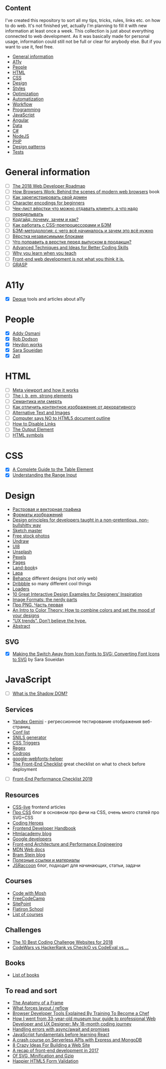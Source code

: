 ## Content
I've created this repository to sort all my tips, tricks, rules, links etc. on how to do web. It's not finished yet, actually I'm planning to fill it with new information at least once a week.
This collection is just about everything connected to web development. As it was basically made for personal usage, information could still not be full or clear for anybody else. But if you want to use it, feel free.
- [General information](#general-information)
- [A11y](#a11y)
- [People](#people)
- [HTML](#html)
- [CSS](#css)
- [Design](#design)
- [Styles](./content/styles.md)
- [Optimization](./content/optimization.md)
- [Automatization](./content/automatization.md)
- [Workflow](./content/workflow.md)
- [Programming](./content/programming.md)
- [JavaScript](./content/javascript.md)
- [Angular](./content/angular.md)
- [Data](./content/data.md)
- [C#](./content/c-sharp.md)
- [NodeJS](./content/nodejs.md)
- [PHP](./content/php.md)
- [Design patterns](./content/desing-patterns.md)
- [Tests](./content/tests.md)

# General information
- [ ] [The 2018 Web Developer Roadmap](https://codeburst.io/the-2018-web-developer-roadmap-826b1b806e8d)
- [ ] [How Browsers Work: Behind the scenes of modern web browsers](https://www.html5rocks.com/en/tutorials/internals/howbrowserswork/) book
- [ ] [Как зарегистрировать свой домен](https://htmlacademy.ru/blog/48-how-to-register-domain)
- [ ] [Character encodings for beginners](https://www.w3.org/International/questions/qa-what-is-encoding)
- [ ] [Чек-лист вёрстки  что можно отдавать клиенту, а что надо переделывать](https://habrahabr.ru/post/114256/)
- [ ] [Кодгайд: почему, зачем и как?](https://htmlacademy.ru/blog/62-codeguide-why-what-and-how)
- [ ] [Как работать с CSS-препроцессорами и БЭМ](http://nicothin.github.io/idiomatic-pre-CSS/)
- [ ] [БЭМ-методология: с чего всё начиналось и зачем это всё нужно](https://habr.com/company/yandex/blog/276035/)
- [ ] [Вёрстка независимыми блоками](https://noteskeeper.ru/527/)
- [ ] [Что поправить в верстке перед выпуском в продакшн?](http://arinagavrilova.ru/skills-up/frontend/chto-popravit-v-verstke-pered-vypuskom-v-prodakshn/)
- [ ] [Advanced Techniques and Ideas for Better Coding Skills](https://medium.com/@maladdinsayed/advanced-techniques-and-ideas-for-better-coding-skills-d632e9f9675)
- [ ] [Why you learn when you teach](https://medium.freecodecamp.org/why-you-learn-when-you-teach-d722e9b95902)
- [ ] [Front-end web development is not what you think it is.](https://dev.to/munamohamed94/front-end-web-development-is-not-what-you-think-it-is-1ib)
- [ ] [GRASP](https://ru.wikipedia.org/wiki/GRASP)

# A11y
- [x] [Deque](https://www.deque.com/) tools and articles about a11y

# People
- [x] [Addy Osmani](https://addyosmani.com/)
- [x] [Rob Dodson](https://robdodson.me/)
- [x] [Heydon works](http://www.heydonworks.com/)
- [x] [Sara Soueidan](https://www.sarasoueidan.com/)
- [x] [Zell](https://zellwk.com/)

# HTML
- [ ] [Meta viewport and how it works](https://itchief.ru/lessons/html-and-css/meta-viewport-how-it-works)
- [ ] [The i, b, em, strong elements](http://html5doctor.com/i-b-em-strong-element/)
- [ ] [Семантика или смерть](https://events.yandex.ru/lib/talks/1520/)
- [ ] [Как отличить контентное изображение от декоративного](https://htmlacademy.ru/blog/153-content-or-decor-img)
- [ ] [Alternative Text and Images](https://bitsofco.de/alternative-text-and-images/)
- [ ] [Computer says NO to HTML5 document outline](http://html5doctor.com/computer-says-no-to-html5-document-outline/)
- [ ] [How to Disable Links](https://css-tricks.com/how-to-disable-links/)
- [ ] [The Output Element](https://css-tricks.com/the-output-element/)
- [ ] [HTML symbols](https://dev.w3.org/html5/html-author/charref)

# CSS
- [x] [A Complete Guide to the Table Element](https://css-tricks.com/complete-guide-table-element/)
- [x] [Understanding the Range Input](https://css-tricks.com/sliding-nightmare-understanding-range-input/)

# Design
- [Растровая и векторная графика](https://htmlacademy.ru/blog/111-rastr-vector)
- [Форматы изображений](https://htmlacademy.ru/blog/113-image-formats)
- [Design principles for developers taught in a non-pretentious, non-bullshitty way](https://designacademy.io/)
- [Sketch master](http://sketchmaster.com/)
- [Free stock photos](https://www.pexels.com/)
- [Undraw](https://undraw.co/)
- [UI8](https://ui8.net/?rel=leda)
- [Unsplash](https://unsplash.com/)
- [Pexels](https://www.pexels.com/)
- [Pages](https://www.pages.xyz/)
- [Land-book](https://land-book.com/)s
- [Lapa](https://www.lapa.ninja/)
- [Behance](https://www.behance.net/) different designs (not only web)
- [Dribbble](https://dribbble.com/) so many different cool things
- [Loaders](https://codepen.io/anon/pen/zZBBYM)
- [10 Great Interactive Design Examples for Designers’ Inspiration](https://blog.prototypr.io/10-great-interactive-design-examples-for-designers-inspiration-147f5c68d866)
- [Image Formats: the nerdy parts](https://speakerdeck.com/lara/image-formats-the-nerdy-parts)
- [Про PNG. Часть первая](https://www.artlebedev.ru/technogrette/img/png-1/)
- [An Intro to Color Theory: How to combine colors and set the mood of your designs](https://medium.freecodecamp.org/an-intro-to-color-theory-how-to-combine-colors-and-set-the-mood-of-your-designs-79bf5a45b3d)
- [“UX trends”. Don’t believe the hype.](https://blog.prototypr.io/ux-trends-dont-believe-the-hype-f4334dfbc2f0)
- [Abstract](https://www.goabstract.com/)

## SVG
- [x] [Making the Switch Away from Icon Fonts to SVG: Converting Font Icons to SVG](https://www.sarasoueidan.com/blog/icon-fonts-to-svg/) by Sara Soueidan

# JavaScript
- [ ] [What is the Shadow DOM?](https://bitsofco.de/what-is-the-shadow-dom/)

## Services
- [Yandex Gemini](https://tech.yandex.ru/gemini/) - регрессионное тестирование отображения веб-страниц
- [Conf list](https://confs.tech/javascript)
- [SNILS generator](https://ortex.github.io/snils-generator/)
- [CSS Triggers](https://csstriggers.com/)
- [Regex](https://regex101.com/)
- [Codrops](https://tympanus.net/codrops/)
- [google-webfonts-helper](https://google-webfonts-helper.herokuapp.com/fonts)
- [The Front-End Checklist](https://frontendchecklist.io/) great checklist on what to check before deployment
- [ ] [Front-End Performance Checklist 2019](https://www.smashingmagazine.com/2019/01/front-end-performance-checklist-2019-pdf-pages/)

## Resources
- [CSS-live](http://css-live.ru/) frontend articles
- [Про CSS](http://css.yoksel.ru/) блог в основном про фичи на CSS, очень много статей про SVG+CSS
- [Coding Heroes](https://codingheroes.io/resources/)
- [Frontend Developer Handbook](https://frontendmasters.com/books/front-end-handbook/2017/)
- [Htmlacademy blog](https://htmlacademy.ru/blog)
- [Google developers](https://developers.google.com/)
- [Front-end Architecture and Performance Engineering](https://csswizardry.com/)
- [MDN Web docs](https://developer.mozilla.org/en-US/)
- [Bram Stein blog](https://www.bramstein.com/)
- [Полезные ссылки и материалы](http://forum.academy/t/topic/378)
- [JSRaccoon](http://jsraccoon.ru/) блог, подходит для начинающих, статьи, задачи

## Courses
- [Code with Mosh](https://codewithmosh.teachable.com/)
- [FreeCodeCamp](https://www.freecodecamp.org/)
- [SitePoint](https://www.sitepoint.com/)
- [Flatiron School](https://flatironschool.com/)
- [List of courses](https://medium.freecodecamp.org/515-free-online-programming-computer-science-courses-you-can-start-in-april-8b0ce1817d61)
## Challenges
- [The 10 Best Coding Challenge Websites for 2018](https://medium.com/coderbyte/the-10-best-coding-challenge-websites-for-2018-12b57645b654)
- [CodeWars vs HackerRank vs CheckiO vs CodeEval vs ...](https://www.reddit.com/r/learnpython/comments/41wokm/codewars_vs_hackerrank_vs_checkio_vs_codeeval_vs/)
## Books
- [List of books](https://learn.javascript.ru/books)
## To read and sort
- [The Anatomy of a Frame](https://aerotwist.com/blog/the-anatomy-of-a-frame/)
- [What forces layout / reflow](https://gist.github.com/paulirish/5d52fb081b3570c81e3a)
- [Browser Developer Tools Explained By Training To Become a Chef](https://medium.freecodecamp.org/browser-developer-tools-explained-by-training-to-become-a-chef-edfaa82b740c)
- [How I went from 33-year-old museum tour guide to professional Web Developer and UX Designer: My 18-month coding journey](https://medium.freecodecamp.org/the-post-i-hoped-to-write-for-18-months-2902d074f5ba)
- [Handling errors with async/await and promises](https://medium.com/@cvitullo/handling-errors-with-async-await-and-promises-cd2fea534f08)
- [JavaScript fundamentals before learning React](https://www.robinwieruch.de/javascript-fundamentals-react-requirements/)
- [A crash course on Serverless APIs with Express and MongoDB](https://hackernoon.com/a-crash-course-on-serverless-apis-with-express-and-mongodb-77774f7730fe)
- [8 Crazy Ideas For Building a Web Site](https://medium.com/@kevink/8-crazy-ideas-for-building-a-web-site-a25b3f69c517)
- [A recap of front-end development in 2017](https://levelup.gitconnected.com/a-recap-of-front-end-development-in-2017-7072ce99e727)
- [Of SVG, Minification and Gzip](https://blog.usejournal.com/of-svg-minification-and-gzip-21cd26a5d007)
- [Happier HTML5 Form Validation](https://daverupert.com/2017/11/happier-html5-forms/)